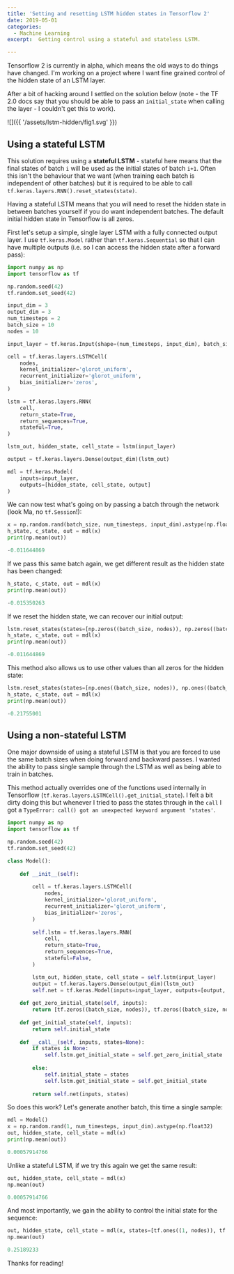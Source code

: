```yaml
---
title: 'Setting and resetting LSTM hidden states in Tensorflow 2'
date: 2019-05-01
categories:
  - Machine Learning
excerpt:  Getting control using a stateful and stateless LSTM.

---
```


Tensorflow 2 is currently in alpha, which means the old ways to do things have changed.  I'm working on a project where I want fine grained control of the hidden state of an LSTM layer.

After a bit of hacking around I settled on the solution below (note - the TF 2.0 docs say that you should be able to pass an `initial_state` when calling the layer - I couldn't get this to work).

![]({{ '/assets/lstm-hidden/fig1.svg' }})

## Using a stateful LSTM

This solution requires using a **stateful LSTM** - stateful here means that the final states of batch `i` will be used as the initial states of batch `i+1`.  Often this isn't the behaviour that we want (when training each batch is independent of other batches) but it is required to be able to call `tf.keras.layers.RNN().reset_states(state)`.   

Having a stateful LSTM means that you will need to reset the hidden state in between batches yourself if you do want independent batches.  The default initial hidden state in Tensorflow is all zeros.

First let's setup a simple, single layer LSTM with a fully connected output layer.  I use `tf.keras.Model` rather than `tf.keras.Sequential` so that I can have multiple outputs (i.e. so I can access the hidden state after a forward pass):

```python
import numpy as np
import tensorflow as tf

np.random.seed(42)
tf.random.set_seed(42)

input_dim =	3
output_dim = 3
num_timesteps =	2
batch_size = 10
nodes =	10

input_layer = tf.keras.Input(shape=(num_timesteps, input_dim), batch_size=batch_size)

cell = tf.keras.layers.LSTMCell(
    nodes,
    kernel_initializer='glorot_uniform',
    recurrent_initializer='glorot_uniform',
    bias_initializer='zeros',
)

lstm = tf.keras.layers.RNN(
    cell,
    return_state=True,
    return_sequences=True,
    stateful=True,
)

lstm_out, hidden_state, cell_state = lstm(input_layer)

output = tf.keras.layers.Dense(output_dim)(lstm_out)

mdl = tf.keras.Model(
    inputs=input_layer,
    outputs=[hidden_state, cell_state, output]
)
```

We can now test what's going on by passing a batch through the network (look Ma, no `tf.Session`!):

```python
x = np.random.rand(batch_size, num_timesteps, input_dim).astype(np.float32)
h_state, c_state, out = mdl(x)
print(np.mean(out))

-0.011644869
```

If we pass this same batch again, we get different result as the hidden state has been changed:

```python
h_state, c_state, out = mdl(x)
print(np.mean(out))

-0.015350263
```

If we reset the hidden state, we can recover our initial output:

```python
lstm.reset_states(states=[np.zeros((batch_size, nodes)), np.zeros((batch_size, nodes))])
h_state, c_state, out = mdl(x)
print(np.mean(out))

-0.011644869
```

This method also allows us to use other values than all zeros for the hidden state:

```python
lstm.reset_states(states=[np.ones((batch_size, nodes)), np.ones((batch_size, nodes))])
h_state, c_state, out = mdl(x)
print(np.mean(out))

-0.21755001
```

## Using a non-stateful LSTM

One major downside of using a stateful LSTM is that you are forced to use the same batch sizes when doing forward and backward passes.  I wanted the ability to pass single sample through the LSTM as well as being able to train in batches.  

This method actually overrides one of the functions used internally in Tensorflow (`tf.keras.layers.LSTMCell().get_initial_state`).  I felt a bit dirty doing this but whenever I tried to pass the states through in the `call` I got a `TypeError: call() got an unexpected keyword argument 'states'`.

```python
import numpy as np
import tensorflow as tf

np.random.seed(42)
tf.random.set_seed(42)

class Model():
    
    def __init__(self):
        
        cell = tf.keras.layers.LSTMCell(
            nodes,
            kernel_initializer='glorot_uniform',
            recurrent_initializer='glorot_uniform',
            bias_initializer='zeros',
        )
        
        self.lstm = tf.keras.layers.RNN(
            cell,
            return_state=True,
            return_sequences=True,
            stateful=False,
        )

		lstm_out, hidden_state, cell_state = self.lstm(input_layer)
		output = tf.keras.layers.Dense(output_dim)(lstm_out)
		self.net = tf.keras.Model(inputs=input_layer, outputs=[output, hidden_state, cell_state])
        
    def get_zero_initial_state(self, inputs):
        return [tf.zeros((batch_size, nodes)), tf.zeros((batch_size, nodes))]    
    
    def get_initial_state(self, inputs):
        return self.initial_state
        
    def __call__(self, inputs, states=None):
        if states is None:
            self.lstm.get_initial_state = self.get_zero_initial_state
            
        else:
            self.initial_state = states
            self.lstm.get_initial_state = self.get_initial_state
        
        return self.net(inputs, states)
```

So does this work?  Let's generate another batch, this time a single sample:

```python
mdl = Model()
x = np.random.rand(1, num_timesteps, input_dim).astype(np.float32)
out, hidden_state, cell_state = mdl(x)
print(np.mean(out))

0.00057914766
```

Unlike a stateful LSTM, if we try this again we get the same result:

```python
out, hidden_state, cell_state = mdl(x)
np.mean(out)

0.00057914766
```

And most importantly, we gain the ability to control the initial state for the sequence:

```python
out, hidden_state, cell_state = mdl(x, states=[tf.ones((1, nodes)), tf.ones((1, nodes))] )
np.mean(out)

0.25189233
```

Thanks for reading!

